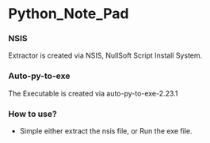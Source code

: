 # Python_Note_Pad

### NSIS
Extractor is created via NSIS, NullSoft Script Install System.

### Auto-py-to-exe
The Executable is created via auto-py-to-exe-2.23.1

### How to use?
* Simple either extract the nsis file, or Run the exe file.
